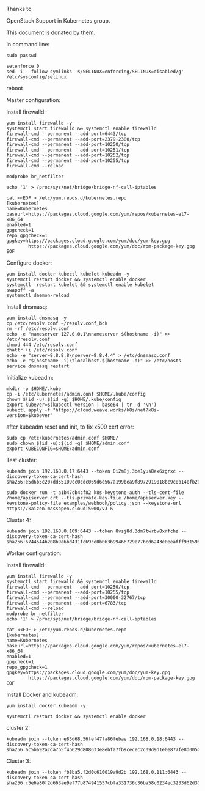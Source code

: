 Thanks to 

OpenStack Support in Kubernetes group.

This document is donated by them.


In command line:
	
	sudo passwd

	setenforce 0
	sed -i --follow-symlinks 's/SELINUX=enforcing/SELINUX=disabled/g' /etc/sysconfig/selinux
reboot


Master configuration:

 Install firewalld: 

	yum install firewalld -y
	systemctl start firewalld && systemctl enable firewalld
	firewall-cmd --permanent --add-port=6443/tcp
	firewall-cmd --permanent --add-port=2379-2380/tcp
	firewall-cmd --permanent --add-port=10250/tcp
	firewall-cmd --permanent --add-port=10251/tcp
	firewall-cmd --permanent --add-port=10252/tcp
	firewall-cmd --permanent --add-port=10255/tcp
	firewall-cmd --reload

	modprobe br_netfilter

	echo '1' > /proc/sys/net/bridge/bridge-nf-call-iptables

	cat <<EOF > /etc/yum.repos.d/kubernetes.repo
	[kubernetes]
	name=Kubernetes
	baseurl=https://packages.cloud.google.com/yum/repos/kubernetes-el7-x86_64
	enabled=1
	gpgcheck=1
	repo_gpgcheck=1
	gpgkey=https://packages.cloud.google.com/yum/doc/yum-key.gpg
       		https://packages.cloud.google.com/yum/doc/rpm-package-key.gpg
	EOF

 Configure docker:

	yum install docker kubectl kubelet kubeadm -y
	systemctl restart docker && systemctl enable docker
	systemctl  restart kubelet && systemctl enable kubelet
	swapoff -a
	systemctl daemon-reload

 Install dnsmasq:
	
	yum install dnsmasq -y
	cp /etc/resolv.conf ~/resolv.conf_bck
	rm -rf /etc/resolv.conf
	echo -e "nameserver 127.0.0.1\nnameserver $(hostname -i)" >> /etc/resolv.conf
	chmod 444 /etc/resolv.conf
	chattr +i /etc/resolv.conf
	echo -e "server=8.8.8.8\nserver=8.8.4.4" > /etc/dnsmasq.conf
	echo -e "$(hostname -i)\tlocalhost.$(hostname -d)" >> /etc/hosts
	service dnsmasq restart

 Initialize kubeadm:
	
	mkdir -p $HOME/.kube
	cp -i /etc/kubernetes/admin.conf $HOME/.kube/config
	chown $(id -u):$(id -g) $HOME/.kube/config
	export kubever=$(kubectl version | base64 | tr -d '\n')
	kubectl apply -f "https://cloud.weave.works/k8s/net?k8s-version=$kubever"

 after kubeadm reset and init, to fix x509 cert error:

	sudo cp /etc/kubernetes/admin.conf $HOME/
	sudo chown $(id -u):$(id -g) $HOME/admin.conf
	export KUBECONFIG=$HOME/admin.conf

 Test cluster:
	
	kubeadm join 192.168.0.17:6443 --token 0i2m8j.3oe1yus8ex6zgrxc --discovery-token-ca-cert-hash sha256:e5d6b5c207dd55109cc0cdc069d6e567a199bea9f8972919018bc9c0b14efb2a

	sudo docker run -t a1b47cb4cf82 k8s-keystone-auth --tls-cert-file /home/apiserver.crt --tls-private-key-file /home/apiserver.key --keystone-policy-file examples/webhook/policy.json --keystone-url https://kaizen.massopen.cloud:5000/v3 &


 Cluster 4:

	kubeadm join 192.168.0.109:6443 --token 8vsj8d.3dm7twrbv8xrfchz --discovery-token-ca-cert-hash sha256:6744544b208b9a6bd431fc69ce0b063b99466729e77bcd6243e0eeafff93159d


Worker configuration:

 Install firewalld: 

	yum install firewalld -y
	systemctl start firewalld && systemctl enable firewalld
	firewall-cmd --permanent --add-port=10250/tcp
	firewall-cmd --permanent --add-port=10255/tcp
	firewall-cmd --permanent --add-port=30000-32767/tcp
	firewall-cmd --permanent --add-port=6783/tcp
	firewall-cmd --reload
	modprobe br_netfilter
	echo '1' > /proc/sys/net/bridge/bridge-nf-call-iptables

 	cat <<EOF > /etc/yum.repos.d/kubernetes.repo
	[kubernetes]
	name=Kubernetes
	baseurl=https://packages.cloud.google.com/yum/repos/kubernetes-el7-x86_64
	enabled=1
	gpgcheck=1
	repo_gpgcheck=1
	gpgkey=https://packages.cloud.google.com/yum/doc/yum-key.gpg
        	https://packages.cloud.google.com/yum/doc/rpm-package-key.gpg
	EOF
 
 Install Docker and kubeadm:
	
	yum install docker kubeadm -y

	systemctl restart docker && systemctl enable docker

 cluster 2:
	
	kubeadm join --token e83d68.56fef47fa86febae 192.168.0.18:6443 --discovery-token-ca-cert-hash sha256:6c5ba92acda7b5f4b629d808633e8ebfa7fb9cecec2c09d9d1e0e877fe8d0050

 Cluster 3:
	
	kubeadm join --token fb8ba5.f2d0c610019a9d2b 192.168.0.111:6443 --discovery-token-ca-cert-hash sha256:c5e6a80f2d663ae9ef77b874941557cbfa331736c36ba58c0234ec3233d62d30


	
